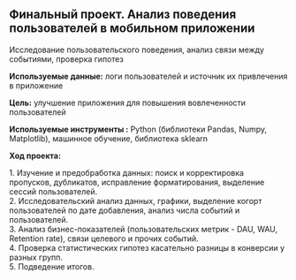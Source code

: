 ## Финальный проект. Анализ поведения пользователей в мобильном приложении

Исследование пользовательского поведения, анализ связи между событиями, проверка гипотез

<P> <B> Используемые данные:</B> логи пользователей и источник их привлечения в приложение </P>
<P> <B>Цель:</B>  улучшение приложения для повышения вовлеченности пользователей </P>  
<P> <B> Используемые инструменты :</B> Python (библиотеки Pandas, Numpy, Matplotlib), машинное обучение, библиотека sklearn</P>
<P><B>Ход проекта:</B></P>
<P>   1. Изучение и предобработка данных: поиск и корректировка пропусков, дубликатов, исправление форматирования, выделение сессий пользователей.
    <BR> 2. Исследовательский анализ данных, графики, выделение когорт пользователей по дате добавления, анализ числа событий и пользователей.
    <BR> 3. Анализ бизнес-показателей (пользовательских метрик - DAU, WAU, Retention rate), связи целевого и прочих событий.
    <BR> 4. Проверка статистических гипотез касательно разницы в конверсии у разных групп.
    <BR> 5. Подведение итогов.
<BR></P>
